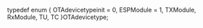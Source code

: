 typedef enum
{
    OTAdevicetypeinit = 0,
	ESPModule = 1,
	TXModule,
	RxModule,
	TU,
	TC
}OTAdevicetype;



